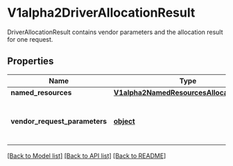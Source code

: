 # V1alpha2DriverAllocationResult

DriverAllocationResult contains vendor parameters and the allocation result for one request.
## Properties
Name | Type | Description | Notes
------------ | ------------- | ------------- | -------------
**named_resources** | [**V1alpha2NamedResourcesAllocationResult**](V1alpha2NamedResourcesAllocationResult.md) |  | [optional] 
**vendor_request_parameters** | [**object**](.md) | VendorRequestParameters are the per-request configuration parameters from the time that the claim was allocated. | [optional] 

[[Back to Model list]](../README.md#documentation-for-models) [[Back to API list]](../README.md#documentation-for-api-endpoints) [[Back to README]](../README.md)


